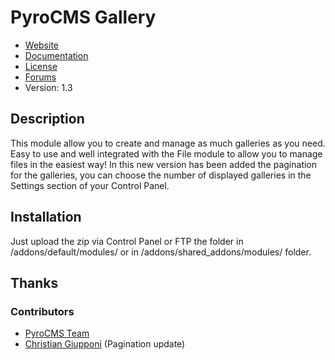 # PyroCMS Gallery

* [Website](http://pyrocms.com/)
* [Documentation](http://pyrocms.com/docs)
* [License](http://pyrocms.com/legal/license)
* [Forums](http://pyrocms.com/forums)
* Version: 1.3


## Description

This module allow you to create and manage as much galleries as you need.
Easy to use and well integrated with the File module to allow you to manage files in the easiest way!
In this new version has been added the pagination for the galleries, you can choose the number of displayed galleries in the Settings section of your Control Panel.

## Installation

Just upload the zip via Control Panel or FTP the folder in /addons/default/modules/ or in /addons/shared_addons/modules/ folder.


## Thanks

### Contributors

* [PyroCMS Team](http://www.pyrocms.com)
* [Christian Giupponi](https://github.com/ChristianGiupponi) (Pagination update)
